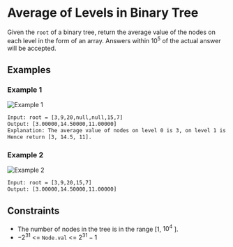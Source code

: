 # Average of Levels in Binary Tree

Given the ```root``` of a binary tree, return the average value of the nodes on each level in the form of an array. Answers within $10^5$ of the actual answer will be accepted.

## Examples

### Example 1

![Example 1](https://assets.leetcode.com/uploads/2021/03/09/avg1-tree.jpg)

```txt
Input: root = [3,9,20,null,null,15,7]
Output: [3.00000,14.50000,11.00000]
Explanation: The average value of nodes on level 0 is 3, on level 1 is 14.5, and on level 2 is 11.
Hence return [3, 14.5, 11].
```

### Example 2

![Example 2](https://assets.leetcode.com/uploads/2021/03/09/avg2-tree.jpg)

```txt
Input: root = [3,9,20,15,7]
Output: [3.00000,14.50000,11.00000]
```

## Constraints

- The number of nodes in the tree is in the range [1, $10^4$ ].
- $-2^{31}$ <= ```Node.val``` <= $2^{31} - 1$
